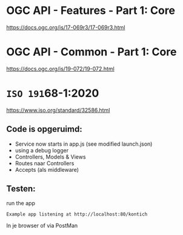 # OGC API - Features - Part 1: Core
https://docs.ogc.org/is/17-069r3/17-069r3.html

# OGC API - Common - Part 1: Core
https://docs.ogc.org/is/19-072/19-072.html

# `ISO 191`68-1:2020
https://www.iso.org/standard/32586.html

## Code is opgeruimd:
- Service now starts in app.js (see modified launch.json)
- using a debug logger
- Controllers, Models & Views
- Routes naar Controllers
- Accepts (als middleware)

## Testen:
run the app

`Example app listening at http://localhost:80/kontich`

In je browser of via PostMan
